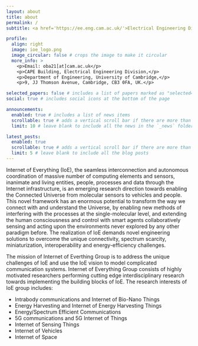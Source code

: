 ```yaml
---
layout: about
title: about
permalink: /
subtitle: <a href='https://ee.eng.cam.ac.uk/'>Electrical Engineering Division</a>, <a href='https://www.eng.cam.ac.uk/'>Department of Engineering</a>, <a href='https://www.cam.ac.uk/'>University of Cambridge</a>.

profile:
  align: right
  image: ioe_logo.png
  image_circular: false # crops the image to make it circular
  more_info: >
    <p>Email: oba21[at]cam.ac.uk</p>
    <p>CAPE Building, Electrical Engineering Division,</p>
    <p>Department of Engineering, University of Cambridge,</p>
    <p>9, JJ Thomson Avenue, Cambridge, CB3 0FA, UK.</p>

selected_papers: false # includes a list of papers marked as "selected={true}"
social: true # includes social icons at the bottom of the page

announcements:
  enabled: true # includes a list of news items
  scrollable: true # adds a vertical scroll bar if there are more than 3 news items
  limit: 10 # leave blank to include all the news in the `_news` folder

latest_posts:
  enabled: true
  scrollable: true # adds a vertical scroll bar if there are more than 3 new posts items
  limit: 5 # leave blank to include all the blog posts
---
```


Internet of Everything (IoE), the seamless interconnection and autonomous coordination of massive number of computing elements and sensors, inanimate and living entities, people, processes and data through the Internet infrastructure, is an emerging research direction towards enabling the Connected Universe from molecular sensors to vehicles and people. This novel framework has an enormous potential to transform the way we connect with and understand the Universe, by enabling new methods of interfering with the processes at the single-molecular level, and extending the human consciousness and control with smart agents collaboratively sensing and acting upon the environments never explored by any other paradigm before. The realization of IoE demands novel engineering solutions to overcome the unique connectivity, spectrum scarcity, miniaturization, interoperability and energy-efficiency challenges.

The mission of Internet of Everthing Group is to address the unique challenges of IoE and use the IoE vision to model complicated communication systems. Internet of Everything Group consists of highly motivated researchers performing cutting edge interdisciplinary research towards implementing the building blocks of IoE. The research interests of IoE group includes:

- Intrabody communications and Internet of Bio-Nano Things
- Energy Harvesting and Internet of Energy Harvesting Things
- Energy/Spectrum Efficient Communications
- 5G communications and 5G Internet of Things
- Internet of Sensing Things
- Internet of Vehicles
- Internet of Space

<br>